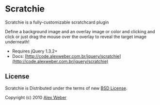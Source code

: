 # Scratchie

Scratchie is a fully-customizable scratchcard plugin

Define a background image and an overlay image or color and clicking and click or just drag the mouse over the overlay to reveal the target image underneath!

* Requires jQuery 1.3.2+
* Docs: [http://code.alexweber.com.br/jquery/scratchie](http://code.alexweber.com.br/jquery/scratchie)


## License

Scratchie is Distributed under the terms of new [BSD License](http://www.opensource.org/licenses/bsd-license.php).

Copyright (c) 2010 [Alex Weber](http://www.alexweber.com.br)
